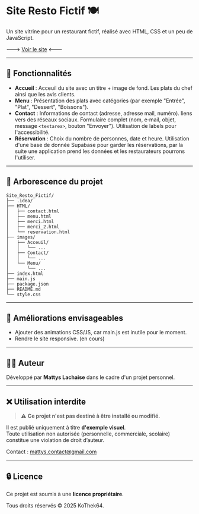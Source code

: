 
# Site Resto Fictif 🍽️

Un site vitrine pour un restaurant fictif, réalisé avec HTML, CSS et un peu de JavaScript.

---> [Voir le site](https://cuisinedelight.netlify.app/) <---

---
## 🚀 Fonctionnalités

- **Accueil** : Acceuil du site avec un titre + image de fond. Les plats du chef ainsi que les avis clients.
- **Menu** : Présentation des plats avec catégories (par exemple "Entrée", "Plat", "Dessert", "Boissons").
- **Contact** : Informations de contact (adresse, adresse mail, numéro). liens vers des réseaux sociaux. Formulaire complet (nom, e‑mail, objet, message `<textarea>`, bouton "Envoyer"). Utilisation de labels pour l'accessibilité.
- **Réservation** : Choix du nombre de personnes, date et heure. Utilisation d'une base de donnée Supabase pour garder les réservations, par la suite une application prend les données et les restaurateurs pourrons l'utiliser.

---
## 📁 Arborescence du projet

```
Site_Resto_Fictif/
├── .idea/
├── HTML/
│   ├── contact.html
│   ├── menu.html
│   ├── merci.html
│   ├── merci_2.html
│   └── reservation.html
├── images/
│   ├── Acceuil/
│   │   └── ...
│   ├── Contact/
│   │   └── ...
│   └── Menu/
│       └── ...
├── index.html
├── main.js
├── package.json
├── README.md
└── style.css
```

---
## 🌟 Améliorations envisageables

- Ajouter des animations CSS/JS, car main.js est inutile pour le moment.
- Rendre le site responsive. (en cours)

---
## 🧑‍💻 Auteur

Développé par **Mattys Lachaise** dans le cadre d'un projet personnel.

---
## ❌ Utilisation interdite

> ⚠️ **Ce projet n'est pas destiné à être installé ou modifié.**

Il est publié uniquement à titre **d'exemple visuel**.  
Toute utilisation non autorisée (personnelle, commerciale, scolaire) constitue une violation de droit d’auteur.

Contact : mattys.contact@gmail.com

---
## 🔒 Licence

Ce projet est soumis à une **licence propriétaire**.

Tous droits réservés © 2025 KoThek64.